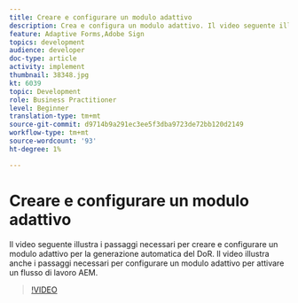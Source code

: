 ```yaml
---
title: Creare e configurare un modulo adattivo
description: Crea e configura un modulo adattivo. Il video seguente illustra i passaggi necessari per creare e configurare un modulo adattivo per la generazione automatica del DoR. Il video illustra anche i passaggi necessari per configurare un modulo adattivo per attivare un flusso di lavoro AEM.
feature: Adaptive Forms,Adobe Sign
topics: development
audience: developer
doc-type: article
activity: implement
thumbnail: 38348.jpg
kt: 6039
topic: Development
role: Business Practitioner
level: Beginner
translation-type: tm+mt
source-git-commit: d9714b9a291ec3ee5f3dba9723de72bb120d2149
workflow-type: tm+mt
source-wordcount: '93'
ht-degree: 1%

---
```


# Creare e configurare un modulo adattivo

Il video seguente illustra i passaggi necessari per creare e configurare un modulo adattivo per la generazione automatica del DoR. Il video illustra anche i passaggi necessari per configurare un modulo adattivo per attivare un flusso di lavoro AEM.

>[!VIDEO](https://video.tv.adobe.com/v/38348/?quality=9&learn=on)

